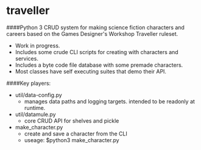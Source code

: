 # traveller

####Python 3 CRUD system for making science fiction characters and careers based on the Games Designer's Workshop Traveller ruleset.

- Work in progress.
- Includes some crude CLI scripts for creating with characters and services.
- Includes a byte code file database with some premade characters.
- Most classes have self executing suites that demo their API.

####Key players:

- util/data-config.py
  - manages data paths and logging targets. intended to be readonly at runtime.
- util/datamule.py
  - core CRUD API for shelves and pickle
- make_character.py
  - create and save a character from the CLI
  - useage: <projectlocation>$python3 make_character.py
